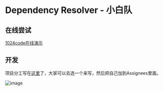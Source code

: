 # Dependency Resolver - 小白队

## 在线尝试
[1024code在线演示](https://1024code.com/codecubes/1qxxuqg)

## 开发

项目分工写在[这里](https://github.com/orgs/xiaobai-bytedance-camp/projects/1)了，大家可以去选一个来写，然后把自己加到Assignees里面。

![image](https://github.com/xiaobai-bytedance-camp/dependency-resolver/assets/39673849/a8887d1c-5fc6-4b97-a710-e23ca497e9d8)

